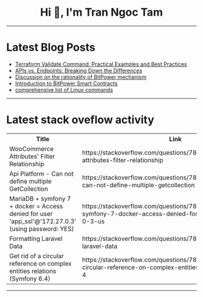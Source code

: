 <h1 align="center">Hi 👋, I'm Tran Ngoc Tam</h1>

---

# Latest Blog Posts 
<!-- BLOG-POST-LIST:START -->
- [Terraform Validate Command: Practical Examples and Best Practices](https://dev.to/env0/terraform-validate-command-practical-examples-and-best-practices-4pam)
- [APIs vs. Endpoints: Breaking Down the Differences](https://dev.to/nilebits/apis-vs-endpoints-breaking-down-the-differences-45gd)
- [Discussion on the rationality of BitPower mechanism](https://dev.to/woy_ca2a85cabb11e9fa2bd0d/discussion-on-the-rationality-of-bitpower-mechanism-eff)
- [Introduction to BitPower Smart Contracts](https://dev.to/aimm_y/introduction-to-bitpower-smart-contracts-2b1k)
- [comprehensive list of Linux commands](https://dev.to/zeshancodes/comprehensive-list-of-linux-commands-396m)
<!-- BLOG-POST-LIST:END -->

---

# Latest stack oveflow activity
<table>
  <tr><th>Title</th><th>Link</th></tr>
  <!-- STACKOVERFLOW:START --><tr><td>WooCommerce Attributes&#39; Filter Relationship</td><td>https://stackoverflow.com/questions/78697296/woocommerce-attributes-filter-relationship</td></tr><tr><td>Api Platform - Can not define multiple GetCollection</td><td>https://stackoverflow.com/questions/78697156/api-platform-can-not-define-multiple-getcollection</td></tr><tr><td>MariaDB + symfony 7 + docker = Access denied for user &#39;app_ssl&#39;@&#39;172.27.0.3&#39; &lpar;using password: YES&rpar;</td><td>https://stackoverflow.com/questions/78697126/mariadb-symfony-7-docker-access-denied-for-user-app-ssl172-27-0-3-us</td></tr><tr><td>Formatting Laravel Data</td><td>https://stackoverflow.com/questions/78697084/formatting-laravel-data</td></tr><tr><td>Get rid of a circular reference on complex entities relations &lpar;Symfony 6.4&rpar;</td><td>https://stackoverflow.com/questions/78696915/get-rid-of-a-circular-reference-on-complex-entities-relations-symfony-6-4</td></tr><!-- STACKOVERFLOW:END -->
</table>

---


